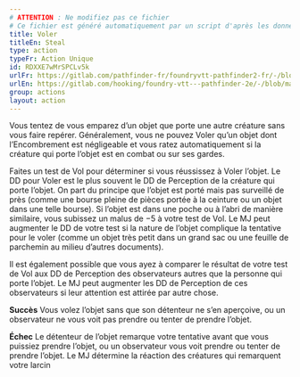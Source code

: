```yaml
---
# ATTENTION : Ne modifiez pas ce fichier
# Ce fichier est généré automatiquement par un script d'après les données du module Foundry VTT officiel et de sa traduction
title: Voler
titleEn: Steal
type: action
typeFr: Action Unique
id: RDXXE7wMrSPCLv5k
urlFr: https://gitlab.com/pathfinder-fr/foundryvtt-pathfinder2-fr/-/blob/master/data/actions/RDXXE7wMrSPCLv5k.htm
urlEn: https://gitlab.com/hooking/foundry-vtt---pathfinder-2e/-/blob/master/packs/data/actions.db/steal.json
group: actions
layout: action
---
```

Vous tentez de vous emparez d’un objet que porte une autre créature sans vous faire repérer. Généralement, vous ne pouvez Voler qu’un objet dont l’Encombrement est négligeable et vous ratez automatiquement si la créature qui porte l’objet est en combat ou sur ses gardes.

Faites un test de Vol pour déterminer si vous réussissez à Voler l’objet. Le DD pour Voler est le plus souvent le DD de Perception de la créature qui porte l’objet. On part du principe que l’objet est porté mais pas surveillé de près (comme une bourse pleine de pièces portée à la ceinture ou un objet dans une telle bourse). Si l’objet est dans une poche ou à l’abri de manière similaire, vous subissez un malus de −5 à votre test de Vol. Le MJ peut augmenter le DD de votre test si la nature de l’objet complique la tentative pour le voler (comme un objet très petit dans un grand sac ou une feuille de parchemin au milieu d’autres documents).

Il est également possible que vous ayez à comparer le résultat de votre test de Vol aux DD de Perception des observateurs autres que la personne qui porte l’objet. Le MJ peut augmenter les DD de Perception de ces observateurs si leur attention est attirée par autre chose.

**Succès** Vous volez l’objet sans que son détenteur ne s’en aperçoive, ou un observateur ne vous voit pas prendre ou tenter de prendre l’objet.

**Échec** Le détenteur de l’objet remarque votre tentative avant que vous puissiez prendre l’objet, ou un observateur vous voit prendre ou tenter de prendre l’objet. Le MJ détermine la réaction des créatures qui remarquent votre larcin


